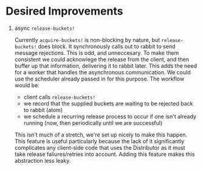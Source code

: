Desired Improvements
====================

1. async `release-buckets!`

    Currently `acquire-buckets!` is non-blocking by nature, but
    `release-buckets!` does block. It synchronously calls out to rabbit to send
    message rejections. This is odd, and unneccesary. To make them consistent
    we could acknowlege the release from the client, and then buffer up that
    information, delivering it to rabbit later. This adds the need for a worker
    that handles the asynchronous communication. We could use the scheduler
    already passed in for this purpose. The workflow would be:

    - client calls `release-buckets!`
    - we record that the supplied buckets are waiting to be rejected back to rabbit (atom)
    - we schedule a recurring release process to occur if one isn't already 
      running (now, then periodically until we are successful) 

    This isn't much of a stretch, we're set up nicely to make this happen. This
    feature is useful particularly because the lack of it significantly
    complicates any client-side code that uses the Distributor as it must take
    release faliures/retries into account. Adding this feature makes this
    abstraction less leaky.
